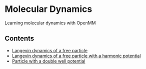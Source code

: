 # Molecular Dynamics

Learning molecular dynamics with OpenMM


## Contents

- [Langevin dynamics of a free particle](free_particle/free_particle.ipynb)
- [Langevin dynamics of a free particle with a harmonic potential](harmonic_well/harmonic_well.ipynb)
- [Particle with a double well potential](double_well/double_well.ipynb)
